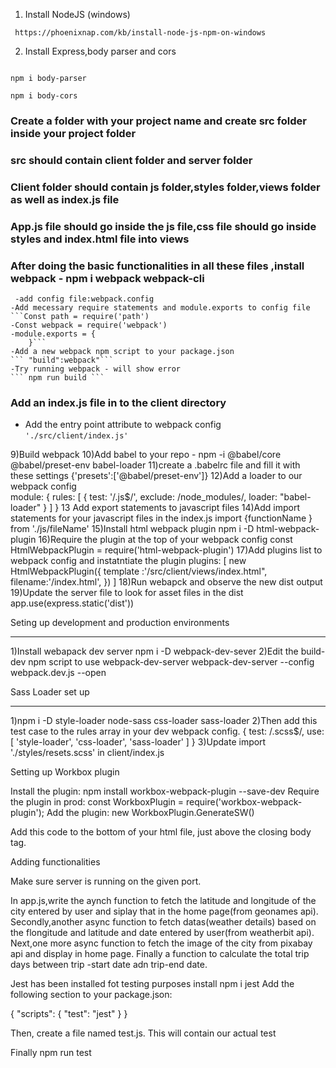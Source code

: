 
1) Install NodeJS (windows)
```
 https://phoenixnap.com/kb/install-node-js-npm-on-windows

```

2)  Install Express,body parser and cors

 ```npm install express --save

 npm i body-parser

 npm i body-cors
 ```

### Create a folder with your project name and create src folder inside your project folder

### src should contain client folder and server folder

### Client folder should contain js folder,styles folder,views folder as well as index.js file

### App.js file should go inside the js file,css file should go inside styles and index.html file into views
### After doing the basic functionalities in all these files ,install webpack - npm i webpack webpack-cli
	 -add config file:webpack.config
	-Add mecessary require statements and module.exports to config file
	```Const path = require('path')
	-Const webpack = require('webpack')
    -module.exports = {
		}```
	-Add a new webpack npm script to your package.json
	```	"build":webpack"```
	-Try running webpack - will show error
	```	npm run build ```

###  Add an index.js file in to the client directory
   - Add the entry point attribute to webpack config
       ``` './src/client/index.js'  ```

9)Build webpack
10)Add babel to your repo - npm -i @babel/core @babel/preset-env babel-loader
11)create a .babelrc file and fill it with these settings
	{'presets':['@babel/preset-env']}
12)Add a loader to our webpack config	
	module: {
    		rules: [
       	 	{
           		 	test: '/\.js$/',
            			exclude: /node_modules/,
            			loader: "babel-loader"
        		}
    		]
		}
13 Add export statements to javascript files
14)Add import statements for your javascript files in the index.js
	import {functionName } from './js/fileName'
15)Install html webpack plugin
npm  i -D html-webpack-plugin
16)Require the plugin at the top of your webpack config
const HtmlWebpackPlugin = require('html-webpack-plugin')
17)Add plugins list to webpack config and instatntiate the plugin
plugins: [
	new HtmlWebpackPlugin({
		template :'/src/client/views/index.html",
		filename:'/index.html',
	})
]
18)Run webapck and observe the new dist output
19)Update the server file to look for asset files in the dist 
app.use(express.static('dist'))

Seting up development and production environments
***********************************************

1)Install webapack dev server
	npm i -D webpack-dev-sever
2)Edit the build-dev npm script to use webpack-dev-server
	webpack-dev-server --config webpack.dev.js --open

Sass Loader set up
*****************

1)npm i -D style-loader node-sass css-loader sass-loader
2)Then add this test case to the rules array in your dev webpack config.
{
        test: /\.scss$/,
        use: [ 'style-loader', 'css-loader', 'sass-loader' ]
}
3)Update import './styles/resets.scss' in client/index.js

Setting up Workbox plugin

Install the plugin: npm install workbox-webpack-plugin --save-dev
Require the plugin in prod: const WorkboxPlugin = require('workbox-webpack-plugin');
Add the plugin: new WorkboxPlugin.GenerateSW()

Add this code to the bottom of your html file, just above the closing body tag.

<script>
    // Check that service workers are supported
    if ('serviceWorker' in navigator) {
        // Use the window load event to keep the page load performant
        window.addEventListener('load', () => {
            navigator.serviceWorker.register('/service-worker.js');
        });
    }
</script>
Adding functionalities

Make sure server is running on the given port.

In app.js,write the aynch function to fetch the latitude and longitude of the city entered by user and siplay that in the home page(from geonames api).
Secondly,another async function to fetch datas(weather details) based on the flongitude and latitude and date entered by user(from weatherbit api).
Next,one more async function to fetch the image of the city from pixabay api and display in home page.
Finally a function to calculate the total trip days between trip -start date adn trip-end date.

Jest has been installed fot testing purposes
install npm i jest
Add the following section to your package.json:

{
  "scripts": {
    "test": "jest"
  }
}

Then, create a file named test.js. This will contain our actual test

Finally npm run test 

